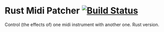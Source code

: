 # Rust Midi Patcher [![Build Status](https://travis-ci.org/shybyte/rust-midi-patcher.svg?branch=master)](https://travis-ci.org/shybyte/rust-midi-patcher)
Control (the effects of) one midi instrument with another one. Rust version.
